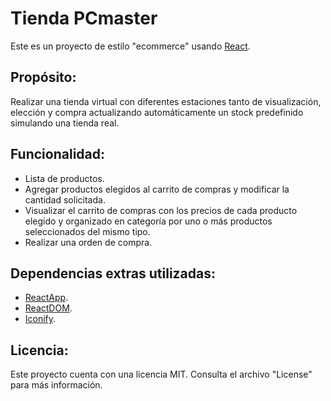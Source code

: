 # Tienda PCmaster

Este es un proyecto de estilo "ecommerce" usando [React](https://es.react.dev/).

## Propósito:

Realizar una tienda virtual con diferentes estaciones tanto de visualización, elección y compra actualizando automáticamente un stock predefinido simulando una tienda real.

## Funcionalidad:

* Lista de productos.
* Agregar productos elegidos al carrito de compras y modificar la cantidad solicitada.
* Visualizar el carrito de compras con los precios de cada producto elegido y organizado en categoría por uno o más productos seleccionados del mismo tipo.
* Realizar una orden de compra.

## Dependencias extras utilizadas:

* [ReactApp](https://es.react.dev/learn/start-a-new-react-project).
* [ReactDOM](https://es.legacy.reactjs.org/docs/react-dom.html).
* [Iconify](https://iconify.design/docs/icon-components/react/).

## Licencia:

Este proyecto cuenta con una licencia MIT.
Consulta el archivo "License" para más información.